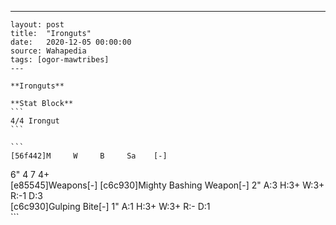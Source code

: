 ---
    layout: post
    title:  "Ironguts"
    date:   2020-12-05 00:00:00
    source: Wahapedia
    tags: [ogor-mawtribes]
    ---
    
    **Ironguts**
    
    **Stat Block**
    ```
    4/4 Irongut
    ```
    
    ```
    [56f442]M     W     B     Sa    [-]
6"    4     7     4+    
[e85545]Weapons[-]
[c6c930]Mighty Bashing Weapon[-]
2"     A:3    H:3+   W:3+   R:-1   D:3   
[c6c930]Gulping Bite[-]
1"     A:1    H:3+   W:3+   R:-    D:1   
    ```
    
    
    